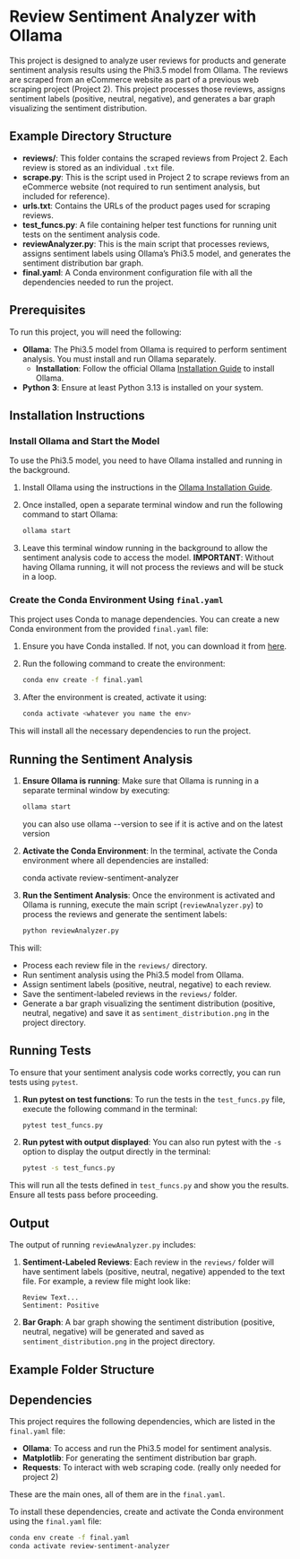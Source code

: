 # Review Sentiment Analyzer with Ollama

This project is designed to analyze user reviews for products and generate sentiment analysis results using the Phi3.5 model from Ollama. The reviews are scraped from an eCommerce website as part of a previous web scraping project (Project 2). This project processes those reviews, assigns sentiment labels (positive, neutral, negative), and generates a bar graph visualizing the sentiment distribution.

## Example Directory Structure

- **reviews/**: This folder contains the scraped reviews from Project 2. Each review is stored as an individual `.txt` file.
- **scrape.py**: This is the script used in Project 2 to scrape reviews from an eCommerce website (not required to run sentiment analysis, but included for reference).
- **urls.txt**: Contains the URLs of the product pages used for scraping reviews.
- **test_funcs.py**: A file containing helper test functions for running unit tests on the sentiment analysis code.
- **reviewAnalyzer.py**: This is the main script that processes reviews, assigns sentiment labels using Ollama’s Phi3.5 model, and generates the sentiment distribution bar graph.
- **final.yaml**: A Conda environment configuration file with all the dependencies needed to run the project.

## Prerequisites

To run this project, you will need the following:

- **Ollama**: The Phi3.5 model from Ollama is required to perform sentiment analysis. You must install and run Ollama separately.
    - **Installation**: Follow the official Ollama [Installation Guide](https://ollama.com/docs) to install Ollama.
- **Python 3**: Ensure at least Python 3.13 is installed on your system.

## Installation Instructions

### Install Ollama and Start the Model

To use the Phi3.5 model, you need to have Ollama installed and running in the background.

1. Install Ollama using the instructions in the [Ollama Installation Guide](https://ollama.com/docs).

2. Once installed, open a separate terminal window and run the following command to start Ollama:

    ```bash
    ollama start
    ```

3. Leave this terminal window running in the background to allow the sentiment analysis code to access the model. **IMPORTANT**: Without having Ollama running, it will not process the reviews and will be stuck in a loop.

### Create the Conda Environment Using `final.yaml`

This project uses Conda to manage dependencies. You can create a new Conda environment from the provided `final.yaml` file:

1. Ensure you have Conda installed. If not, you can download it from [here](https://docs.conda.io/projects/conda/en/latest/user-guide/install/index.html).

2. Run the following command to create the environment:

    ```bash
    conda env create -f final.yaml
    ```

3. After the environment is created, activate it using:

    ```bash
    conda activate <whatever you name the env>
    ```

This will install all the necessary dependencies to run the project.

## Running the Sentiment Analysis

1. **Ensure Ollama is running**: Make sure that Ollama is running in a separate terminal window by executing:

    ```bash
    ollama start
    ```

    you can also use ollama --version to see if it is active and on the latest version

2. **Activate the Conda Environment**: In the terminal, activate the Conda environment where all dependencies are installed:

    conda activate review-sentiment-analyzer

3. **Run the Sentiment Analysis**: Once the environment is activated and Ollama is running, execute the main script (`reviewAnalyzer.py`) to process the reviews and generate the sentiment labels:

    ```bash
    python reviewAnalyzer.py
    ```

This will:

- Process each review file in the `reviews/` directory.
- Run sentiment analysis using the Phi3.5 model from Ollama.
- Assign sentiment labels (positive, neutral, negative) to each review.
- Save the sentiment-labeled reviews in the `reviews/` folder.
- Generate a bar graph visualizing the sentiment distribution (positive, neutral, negative) and save it as `sentiment_distribution.png` in the project directory.

## Running Tests

To ensure that your sentiment analysis code works correctly, you can run tests using `pytest`.

1. **Run pytest on test functions**: To run the tests in the `test_funcs.py` file, execute the following command in the terminal:

    ```bash
    pytest test_funcs.py
    ```

2. **Run pytest with output displayed**: You can also run pytest with the `-s` option to display the output directly in the terminal:

    ```bash
    pytest -s test_funcs.py
    ```

This will run all the tests defined in `test_funcs.py` and show you the results. Ensure all tests pass before proceeding.

## Output

The output of running `reviewAnalyzer.py` includes:

1. **Sentiment-Labeled Reviews**: Each review in the `reviews/` folder will have sentiment labels (positive, neutral, negative) appended to the text file. For example, a review file might look like:

    ```
    Review Text...
    Sentiment: Positive
    ```

2. **Bar Graph**: A bar graph showing the sentiment distribution (positive, neutral, negative) will be generated and saved as `sentiment_distribution.png` in the project directory.

## Example Folder Structure


## Dependencies

This project requires the following dependencies, which are listed in the `final.yaml` file:

- **Ollama**: To access and run the Phi3.5 model for sentiment analysis.
- **Matplotlib**: For generating the sentiment distribution bar graph.
- **Requests**: To interact with web scraping code. (really only needed for project 2)

These are the main ones, all of them are in the `final.yaml`.

To install these dependencies, create and activate the Conda environment using the `final.yaml` file:

```bash
conda env create -f final.yaml
conda activate review-sentiment-analyzer
